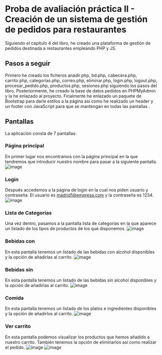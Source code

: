 # Proba de avaliación práctica II - Creación de un sistema de gestión de pedidos para restaurantes
Siguiendo el capítulo 4 del libro, he creado una plataforma de gestión de pedidos destinada a restaurantes empleando PHP y JS.
## Pasos a seguir
Primero he creado los ficheros anadir.php, bd.php, cabecera.php, carrito.php, categorias.php, correo.php, eliminar.php, login.php, logout.php, procesar_pedido.php, productos.php, sesiones.php siguiendo los pasos del libro.
Posteriormente, he creado la base de datos pedidos en PHPMyAdmin y la he enlazado al proyecto.
Finalmente he enlazado un paquete de Bootstrap para darle estilos a la página así como he realizado un header y un footer con JavaScript para que se mantengan en todas las pantallas .
## Pantallas
La aplicación consta de 7 pantallas:
### Página principal
En primer lugar nos encontramos con la página principal en la que tendremos que introducir nuestro nombre para pasar a la siguiente pantalla.
![image](https://user-images.githubusercontent.com/91055857/154910970-b3b9ae99-23ae-49f9-91f0-1640f95890d0.png)
### Login
Después accedemos a la página de login en la cual nos piden usuario y contraseña. El usuario es madrid1@empresa.com y la contraseña es 1234.
![image](https://user-images.githubusercontent.com/91055857/154911038-9595f184-49e3-4d35-9636-e2a00abd8df8.png)
### Lista de Categorías
Una vez dentro, pasamos a la pantalla lista de categorías en la que aparece un listado de los tipos de productos de los que disponemos.
![image](https://user-images.githubusercontent.com/91055857/154911121-f25ae1cb-d966-427d-9992-acecb9056203.png)
### Bebidas con
En esta pantalla tenemos un listado de las bebidas con alcohol disponibles y la opción de añadirlas al carrito.
![image](https://user-images.githubusercontent.com/91055857/154911178-5d313f3a-91d5-42d3-8afe-2eb205ae6dfc.png)
### Bebidas sin
En esta pantalla tenemos un listado de las bebidas sin alcohol disponibles y la opción de añadirlas al carrito.
![image](https://user-images.githubusercontent.com/91055857/154911275-c8bf0625-8baa-48a1-bf2c-9ffb671b7f78.png)
### Comida
En esta pantalla tenemos un listado de los platos e ingredientes disponibles y la opción de añadirlos al carrito.
![image](https://user-images.githubusercontent.com/91055857/154911371-d70f8b71-75c3-4ae8-93a1-5442667f6bd1.png)
### Ver carrito
En esta pantalla podemos visualizar los productos que hemos añadido a nuestro carrito. También tenemos la opción de eliminarlos así como realizar el pedido.
![image](https://user-images.githubusercontent.com/91055857/154911435-7ff04d1d-b22f-4eea-ac5e-7f4674e92f34.png)
![image](https://user-images.githubusercontent.com/91055857/154911513-87ae022d-a49a-42c4-abd4-cecdf0ebfdf4.png)

